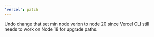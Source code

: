 ```yaml
---
'vercel': patch
---
```


Undo change that set min node verion to node 20 since Vercel CLI still needs to work on Node 18 for upgrade paths.

